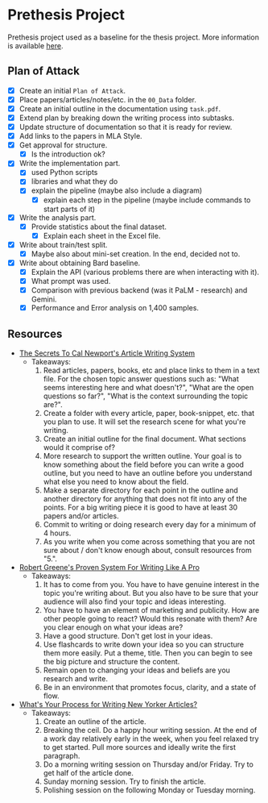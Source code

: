 # Prethesis Project

Prethesis project used as a baseline for the thesis project. More information is available [here](https://dse.fmi.uni-sofia.bg/graduation-bg.htm).

## Plan of Attack

- [X] Create an initial `Plan of Attack`.
- [X] Place papers/articles/notes/etc. in the `00_Data` folder.
- [X] Create an initial outline in the documentation using `task.pdf`.
- [X] Extend plan by breaking down the writing process into subtasks.
- [X] Update structure of documentation so that it is ready for review.
- [X] Add links to the papers in MLA Style.
- [X] Get approval for structure.
  - [X] Is the introduction ok?
- [X] Write the implementation part.
  - [X] used Python scripts
  - [X] libraries and what they do
  - [X] explain the pipeline (maybe also include a diagram)
    - [X] explain each step in the pipeline (maybe include commands to start parts of it)
- [X] Write the analysis part.
  - [X] Provide statistics about the final dataset.
    - [X] Explain each sheet in the Excel file.
- [X] Write about train/test split.
  - [X] Maybe also about mini-set creation. In the end, decided not to.
- [X] Write about obtaining Bard baseline.
  - [X] Explain the API (various problems there are when interacting with it).
  - [X] What prompt was used.
  - [X] Comparison with previous backend (was it PaLM - research) and Gemini.
  - [X] Performance and Error analysis on 1,400 samples.

## Resources

- [The Secrets To Cal Newport's Article Writing System](https://www.youtube.com/watch?v=gErbZ3A6ozM)
  - Takeaways:
    1. Read articles, papers, books, etc and place links to them in a text file. For the chosen topic answer questions such as: "What seems interesting here and what doesn't?", "What are the open questions so far?", "What is the context surrounding the topic are?".
    2. Create a folder with every article, paper, book-snippet, etc. that you plan to use. It will set the research scene for what you're writing.
    3. Create an initial outline for the final document. What sections would it comprise of?
    4. More research to support the written outline. Your goal is to know something about the field before you can write a good outline, but you need to have an outline before you understand what else you need to know about the field.
    5. Make a separate directory for each point in the outline and another directory for anything that does not fit into any of the points. For a big writing piece it is good to have at least 30 papers and/or articles.
    6. Commit to writing or doing research every day for a minimum of 4 hours.
    7. As you write when you come across something that you are not sure about / don't know enough about, consult resources from "5.".
- [Robert Greene's Proven System For Writing Like A Pro](https://www.youtube.com/watch?v=E0S9DhDecWE)
  - Takeaways:
    1. It has to come from you. You have to have genuine interest in the topic you're writing about. But you also have to be sure that your audience will also find your topic and ideas interesting.
    2. You have to have an element of marketing and publicity. How are other people going to react? Would this resonate with them? Are you clear enough on what your ideas are?
    3. Have a good structure. Don't get lost in your ideas.
    4. Use flashcards to write down your idea so you can structure them more easily. Put a theme, title. Then you can begin to see the big picture and structure the content.
    5. Remain open to changing your ideas and beliefs are you research and write.
    6. Be in an environment that promotes focus, clarity, and a state of flow.
- [What's Your Process for Writing New Yorker Articles?](https://www.youtube.com/watch?v=xHsTgonU0yY)
  - Takeaways:
    1. Create an outline of the article.
    2. Breaking the ceil. Do a happy hour writing session. At the end of a work day relatively early in the week, when you feel relaxed try to get started. Pull more sources and ideally write the first paragraph.
    3. Do a morning writing session on Thursday and/or Friday. Try to get half of the article done.
    4. Sunday morning session. Try to finish the article.
    5. Polishing session on the following Monday or Tuesday morning.

